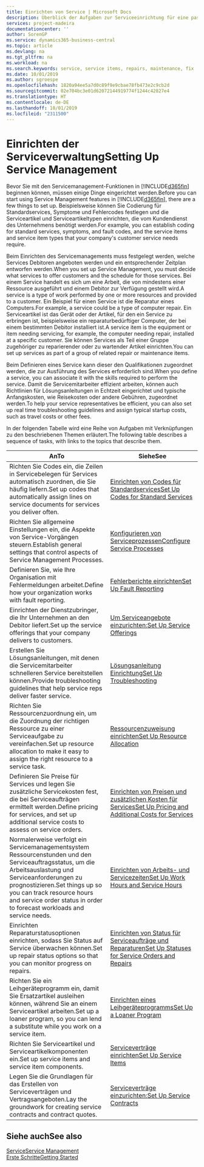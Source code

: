 ```yaml
---
title: Einrichten von Service | Microsoft Docs
description: Überblick der Aufgaben zur Serviceeinrichtung für eine passende Serviceverwaltungsmethode für Ihre Organisation.
services: project-madeira
documentationcenter: ''
author: SorenGP
ms.service: dynamics365-business-central
ms.topic: article
ms.devlang: na
ms.tgt_pltfrm: na
ms.workload: na
ms.search.keywords: service, service items, repairs, maintenance, fix
ms.date: 10/01/2019
ms.author: sgroespe
ms.openlocfilehash: 1820a94ee5a7d0c89f9e9cbae78fb473e2c9cb2d
ms.sourcegitcommit: 02e704bc3e01d62072144919774f1244c42827e4
ms.translationtype: HT
ms.contentlocale: de-DE
ms.lasthandoff: 10/01/2019
ms.locfileid: "2311500"
---
```

# <a name="setting-up-service-management"></a><span data-ttu-id="f3c9f-103">Einrichten der Serviceverwaltung</span><span class="sxs-lookup"><span data-stu-id="f3c9f-103">Setting Up Service Management</span></span>
<span data-ttu-id="f3c9f-104">Bevor Sie mit den Servicemanagement-Funktionen in [!INCLUDE[d365fin](includes/d365fin_md.md)] beginnen können, müssen einige Dinge eingerichtet werden.</span><span class="sxs-lookup"><span data-stu-id="f3c9f-104">Before you can start using Service Management features in [!INCLUDE[d365fin](includes/d365fin_md.md)], there are a few things to set up.</span></span> <span data-ttu-id="f3c9f-105">Beispielsweise können Sie Codierung für Standardservices, Symptome und Fehlercodes festlegen und die Serviceartikel und Serviceartikeltypen einrichten, die vom Kundendienst des Unternehmens benötigt werden.</span><span class="sxs-lookup"><span data-stu-id="f3c9f-105">For example, you can establish coding for standard services, symptoms, and fault codes, and the service items and service item types that your company's customer service needs require.</span></span>  

<span data-ttu-id="f3c9f-106">Beim Einrichten des Servicemanagements muss festgelegt werden, welche Services Debitoren angeboten werden und ein entsprechender Zeitplan entworfen werden.</span><span class="sxs-lookup"><span data-stu-id="f3c9f-106">When you set up Service Management, you must decide what services to offer customers and the schedule for those services.</span></span> <span data-ttu-id="f3c9f-107">Bei einem Service handelt es sich um eine Arbeit, die von mindestens einer Ressource ausgeführt und einem Debitor zur Verfügung gestellt wird.</span><span class="sxs-lookup"><span data-stu-id="f3c9f-107">A service is a type of work performed by one or more resources and provided to a customer.</span></span> <span data-ttu-id="f3c9f-108">Ein Beispiel für einen Service ist die Reparatur eines Computers.</span><span class="sxs-lookup"><span data-stu-id="f3c9f-108">For example, a service could be a type of computer repair.</span></span> <span data-ttu-id="f3c9f-109">Ein Serviceartikel ist das Gerät oder der Artikel, für den ein Service zu erbringen ist, beispielsweise ein reparaturbedürftiger Computer, der bei einem bestimmten Debitor installiert ist.</span><span class="sxs-lookup"><span data-stu-id="f3c9f-109">A service item is the equipment or item needing servicing, for example, the computer needing repair, installed at a specific customer.</span></span> <span data-ttu-id="f3c9f-110">Sie können Services als Teil einer Gruppe zugehöriger zu reparierender oder zu wartender Artikel einrichten.</span><span class="sxs-lookup"><span data-stu-id="f3c9f-110">You can set up services as part of a group of related repair or maintenance items.</span></span>  
  
<span data-ttu-id="f3c9f-111">Beim Definieren eines Service kann dieser den Qualifikationen zugeordnet werden, die zur Ausführung des Services erforderlich sind.</span><span class="sxs-lookup"><span data-stu-id="f3c9f-111">When you define a service, you can associate it with the skills required to perform the service.</span></span> <span data-ttu-id="f3c9f-112">Damit die Servicemitarbeiter effizient arbeiten, können auch Richtlinien für Lösungsanleitungen in Echtzeit eingerichtet und typische Anfangskosten, wie Reisekosten oder andere Gebühren, zugeordnet werden.</span><span class="sxs-lookup"><span data-stu-id="f3c9f-112">To help your service representatives be efficient, you can also set up real time troubleshooting guidelines and assign typical startup costs, such as travel costs or other fees.</span></span>  

<span data-ttu-id="f3c9f-113">In der folgenden Tabelle wird eine Reihe von Aufgaben mit Verknüpfungen zu den beschriebenen Themen erläutert.</span><span class="sxs-lookup"><span data-stu-id="f3c9f-113">The following table describes a sequence of tasks, with links to the topics that describe them.</span></span>  
  
| <span data-ttu-id="f3c9f-114">An</span><span class="sxs-lookup"><span data-stu-id="f3c9f-114">To</span></span> | <span data-ttu-id="f3c9f-115">Siehe</span><span class="sxs-lookup"><span data-stu-id="f3c9f-115">See</span></span> |
| --- | --- |
| <span data-ttu-id="f3c9f-116">Richten Sie Codes ein, die Zeilen in Servicebelegen für Services automatisch zuordnen, die Sie häufig liefern.</span><span class="sxs-lookup"><span data-stu-id="f3c9f-116">Set up codes that automatically assign lines on service documents for services you deliver often.</span></span> |[<span data-ttu-id="f3c9f-117">Einrichten von Codes für Standardservices</span><span class="sxs-lookup"><span data-stu-id="f3c9f-117">Set Up Codes for Standard Services</span></span>](service-how-setup-service-coding.md)|
| <span data-ttu-id="f3c9f-118">Richten Sie allgemeine Einstellungen ein, die Aspekte von Service-Vorgängen steuern.</span><span class="sxs-lookup"><span data-stu-id="f3c9f-118">Establish general settings that control aspects of Service Management Processes.</span></span>|[<span data-ttu-id="f3c9f-119">Konfigurieren von Serviceprozessen</span><span class="sxs-lookup"><span data-stu-id="f3c9f-119">Configure Service Processes</span></span>](service-setup-service-processes.md)|
| <span data-ttu-id="f3c9f-120">Definieren Sie, wie Ihre Organisation mit Fehlermeldungen arbeitet.</span><span class="sxs-lookup"><span data-stu-id="f3c9f-120">Define how your organization works with fault reporting.</span></span> |[<span data-ttu-id="f3c9f-121">Fehlerberichte einrichten</span><span class="sxs-lookup"><span data-stu-id="f3c9f-121">Set Up Fault Reporting</span></span>](service-how-setup-fault-reporting.md) |
| <span data-ttu-id="f3c9f-122">Einrichten der Dienstzubringer, die Ihr Unternehmen an den Debitor liefert.</span><span class="sxs-lookup"><span data-stu-id="f3c9f-122">Set up the service offerings that your company delivers to customers.</span></span>|[<span data-ttu-id="f3c9f-123">Um Serviceangebote einzurichten:</span><span class="sxs-lookup"><span data-stu-id="f3c9f-123">Set Up Service Offerings</span></span>](service-how-setup-service-offerings.md)|
| <span data-ttu-id="f3c9f-124">Erstellen Sie Lösungsanleitungen, mit denen die Servicemitarbeiter schnelleren Service bereitstellen können.</span><span class="sxs-lookup"><span data-stu-id="f3c9f-124">Provide troubleshooting guidelines that help service reps deliver faster service.</span></span> |[<span data-ttu-id="f3c9f-125">Lösungsanleitung Einrichtung</span><span class="sxs-lookup"><span data-stu-id="f3c9f-125">Set Up Troubleshooting</span></span>](service-how-setup-troubleshooting.md) |
| <span data-ttu-id="f3c9f-126">Richten Sie Ressourcenzuordnung ein, um die Zuordnung der richtigen Ressource zu einer Serviceaufgabe zu vereinfachen.</span><span class="sxs-lookup"><span data-stu-id="f3c9f-126">Set up resource allocation to make it easy to assign the right resource to a service task.</span></span> |[<span data-ttu-id="f3c9f-127">Ressourcenzuweisung einrichten</span><span class="sxs-lookup"><span data-stu-id="f3c9f-127">Set Up Resource Allocation</span></span>](service-how-setup-resource-allocation.md) |
| <span data-ttu-id="f3c9f-128">Definieren Sie Preise für Services und legen Sie zusätzliche Servicekosten fest, die bei Serviceaufträgen ermittelt werden.</span><span class="sxs-lookup"><span data-stu-id="f3c9f-128">Define pricing for services, and set up additional service costs to assess on service orders.</span></span> |[<span data-ttu-id="f3c9f-129">Einrichten von Preisen und zusätzlichen Kosten für Services</span><span class="sxs-lookup"><span data-stu-id="f3c9f-129">Set Up Pricing and Additional Costs for Services</span></span>](service-how-setup-service-costs-pricing.md)|
| <span data-ttu-id="f3c9f-130">Normalerweise verfolgt ein Servicemanagementsystem Ressourcenstunden und den Serviceauftragsstatus, um die Arbeitsauslastung und Serviceanforderungen zu prognostizieren.</span><span class="sxs-lookup"><span data-stu-id="f3c9f-130">Set things up so you can track resource hours and service order status in order to forecast workloads and service needs.</span></span>|[<span data-ttu-id="f3c9f-131">Einrichten von Arbeits- und Servicezeiten</span><span class="sxs-lookup"><span data-stu-id="f3c9f-131">Set Up Work Hours and Service Hours</span></span>](service-how-setup-work-service-hours.md)|
| <span data-ttu-id="f3c9f-132">Einrichten Reparaturstatusoptionen einrichten, sodass Sie Status auf Service überwachen können.</span><span class="sxs-lookup"><span data-stu-id="f3c9f-132">Set up repair status options so that you can monitor progress on repairs.</span></span> | [<span data-ttu-id="f3c9f-133">Einrichten von Status für Serviceaufträge und Reparaturen</span><span class="sxs-lookup"><span data-stu-id="f3c9f-133">Set Up Statuses for Service Orders and Repairs</span></span>](service-order-repair-status.md)|
| <span data-ttu-id="f3c9f-134">Richten Sie ein Leihgeräteprogramm ein, damit Sie Ersatzartikel ausleihen können, während Sie an einem Serviceartikel arbeiten.</span><span class="sxs-lookup"><span data-stu-id="f3c9f-134">Set up a loaner program, so you can lend a substitute while you work on a service item.</span></span> |[<span data-ttu-id="f3c9f-135">Einrichten eines Leihgeräteprogramms</span><span class="sxs-lookup"><span data-stu-id="f3c9f-135">Set Up a Loaner Program</span></span>](service-how-setup-loaner-program.md) |
| <span data-ttu-id="f3c9f-136">Richten Sie Serviceartikel und Serviceartikelkomponenten ein.</span><span class="sxs-lookup"><span data-stu-id="f3c9f-136">Set up service items and service item components.</span></span> |[<span data-ttu-id="f3c9f-137">Serviceverträge einrichten</span><span class="sxs-lookup"><span data-stu-id="f3c9f-137">Set Up Service Items</span></span>](service-how-setup-service-items.md) |
| <span data-ttu-id="f3c9f-138">Legen Sie die Grundlagen für das Erstellen von Serviceverträgen und Vertragsangeboten.</span><span class="sxs-lookup"><span data-stu-id="f3c9f-138">Lay the groundwork for creating service contracts and contract quotes.</span></span> |[<span data-ttu-id="f3c9f-139">Serviceverträge einzurichten:</span><span class="sxs-lookup"><span data-stu-id="f3c9f-139">Set Up Service Contracts</span></span>](service-how-setup-service-contracts.md) |

## <a name="see-also"></a><span data-ttu-id="f3c9f-140">Siehe auch</span><span class="sxs-lookup"><span data-stu-id="f3c9f-140">See also</span></span>
[<span data-ttu-id="f3c9f-141">Service</span><span class="sxs-lookup"><span data-stu-id="f3c9f-141">Service Management</span></span>](service-service.md)  
[<span data-ttu-id="f3c9f-142">Erste Schritte</span><span class="sxs-lookup"><span data-stu-id="f3c9f-142">Getting Started</span></span>](product-get-started.md)  
